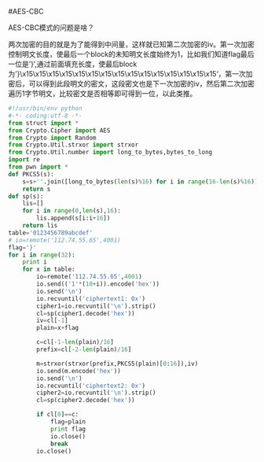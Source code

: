 #AES-CBC

AES-CBC模式的问题是啥？

两次加密的目的就是为了能得到中间量，这样就已知第二次加密的iv。第一次加密控制明文长度，使最后一个block的未知明文长度始终为1，比如我们知道flag最后一位是’}’,通过前面填充长度，使最后block为’}\x15\x15\x15\x15\x15\x15\x15\x15\x15\x15\x15\x15\x15\x15\x15‘，第一次加密后，可以得到此段明文的密文，这段密文也是下一次加密的iv，然后第二次加密遍历1字节明文，比较密文是否相等即可得到一位，以此类推。
```python
#!/usr/bin/env python
#-*- coding:utf-8 -*-
from struct import *
from Crypto.Cipher import AES
from Crypto import Random
from Crypto.Util.strxor import strxor
from Crypto.Util.number import long_to_bytes,bytes_to_long
import re
from pwn import *
def PKCS5(s):
    s=s+''.join([long_to_bytes(len(s)%16) for i in range(16-len(s)%16)])
	return s
def sp(s):
	lis=[]
	for i in range(0,len(s),16):
		lis.append(s[i:i+16])
	return lis
table='0123456789abcdef'
# io=remote('112.74.55.65',4001)
flag='}'
for i in range(32):
	print i
	for x in table:
		io=remote('112.74.55.65',4001)
		io.send(('1'*(10+i)).encode('hex'))
		io.send('\n')
		io.recvuntil('ciphertext1: 0x')
		cipher1=io.recvuntil('\n').strip()		
		cl=sp(cipher1.decode('hex'))		
		iv=cl[-1]
		plain=x+flag

		c=cl[-1-len(plain)/16]
		prefix=cl[-2-len(plain)/16]

		m=strxor(strxor(prefix,PKCS5(plain)[0:16]),iv)		
		io.send(m.encode('hex'))
		io.send('\n')
		io.recvuntil('ciphertext2: 0x')
		cipher2=io.recvuntil('\n').strip()
		cl=sp(cipher2.decode('hex'))

		if cl[0]==c:
			flag=plain
			print flag
			io.close()
			break
		io.close()
		

```
